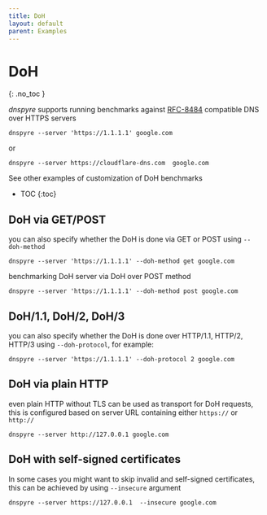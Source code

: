 ```yaml
---
title: DoH
layout: default
parent: Examples
---
```


# DoH
{: .no_toc }

*dnspyre* supports running benchmarks against [RFC-8484](https://www.rfc-editor.org/rfc/rfc8484) compatible DNS over HTTPS servers

```
dnspyre --server 'https://1.1.1.1' google.com
```

or

```
dnspyre --server https://cloudflare-dns.com  google.com
```

See other examples of customization of DoH benchmarks
* TOC
{:toc}


## DoH via GET/POST
you can also specify whether the DoH is done via GET or POST using `--doh-method`

```
dnspyre --server 'https://1.1.1.1' --doh-method get google.com
```

benchmarking DoH server via DoH over POST method 

```
dnspyre --server 'https://1.1.1.1' --doh-method post google.com
```

## DoH/1.1, DoH/2, DoH/3
you can also specify whether the DoH is done over HTTP/1.1, HTTP/2, HTTP/3 using `--doh-protocol`, for example:

```
dnspyre --server 'https://1.1.1.1' --doh-protocol 2 google.com
```

## DoH via plain HTTP
even plain HTTP without TLS can be used as transport for DoH requests, this is configured based on server URL containing either `https://` or `http://`

```
dnspyre --server http://127.0.0.1 google.com
```

## DoH with self-signed certificates
In some cases you might want to skip invalid and self-signed certificates, this can be achieved by using `--insecure` argument

```
dnspyre --server https://127.0.0.1  --insecure google.com
```

